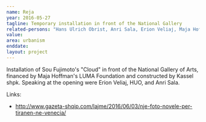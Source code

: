 ```yaml
---
name: Reja
year: 2016-05-27
tagline: Temporary installation in front of the National Gallery
related-persons: "Hans Ulrich Obrist, Anri Sala, Erion Veliaj, Maja Hoffman, Sou Fujimoto, Kastriot Ponari"
value:
area: urbanism
enddate:
layout: project
---
```


Installation of Sou Fujimoto's "Cloud" in front of the National Gallery of Arts, financed by Maja Hoffman's LUMA Foundation and constructed by Kassel shpk. Speaking at the opening were Erion Veliaj, HUO, and Anri Sala.

Links:
* <http://www.gazeta-shqip.com/lajme/2016/06/03/nje-foto-novele-per-tiranen-ne-venecia/>
